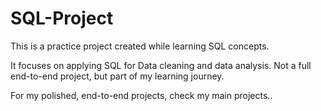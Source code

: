 # SQL-Project

This is a practice project created while learning SQL concepts.

It focuses on applying SQL for Data cleaning and data analysis. Not a full end-to-end project, but part of my learning journey.

For my polished, end-to-end projects, check my main projects..
